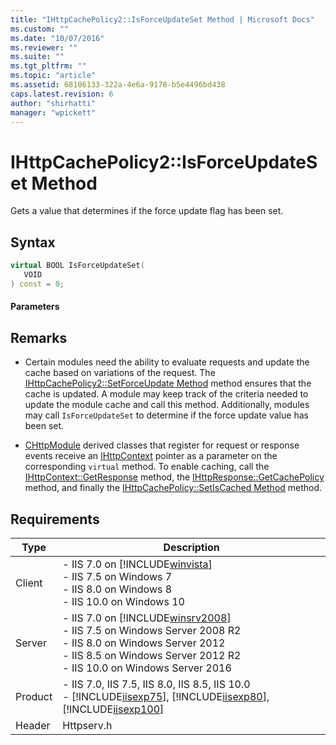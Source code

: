 ```yaml
---
title: "IHttpCachePolicy2::IsForceUpdateSet Method | Microsoft Docs"
ms.custom: ""
ms.date: "10/07/2016"
ms.reviewer: ""
ms.suite: ""
ms.tgt_pltfrm: ""
ms.topic: "article"
ms.assetid: 68106133-322a-4e6a-9178-b5e4496bd438
caps.latest.revision: 6
author: "shirhatti"
manager: "wpickett"
---
```

# IHttpCachePolicy2::IsForceUpdateSet Method
Gets a value that determines if the force update flag has been set.  
  
## Syntax  
  
```cpp  
virtual BOOL IsForceUpdateSet(  
   VOID  
) const = 0;  
```  
  
#### Parameters  
  
## Remarks  
  
-   Certain modules need the ability to evaluate requests and update the cache based on variations of the request. The [IHttpCachePolicy2::SetForceUpdate Method](../../web-development-reference\webdev-native-api-reference/ihttpcachepolicy2-setforceupdate-method.md) method ensures that the cache is updated. A module may keep track of the criteria needed to update the module cache and call this method. Additionally, modules may call `IsForceUpdateSet` to determine if the force update value has been set.  
  
-   [CHttpModule](../../web-development-reference\webdev-native-api-reference/chttpmodule-class.md) derived classes that register for request or response events receive an [IHttpContext](../../web-development-reference\webdev-native-api-reference/ihttpcontext-interface.md) pointer as a parameter on the corresponding `virtual` method. To enable caching, call the [IHttpContext::GetResponse](../../web-development-reference\webdev-native-api-reference/ihttpcontext-getresponse-method.md) method, the [IHttpResponse::GetCachePolicy](../../web-development-reference\webdev-native-api-reference/ihttpresponse-getcachepolicy-method.md) method, and finally the [IHttpCachePolicy::SetIsCached Method](../../web-development-reference\webdev-native-api-reference/ihttpcachepolicy-setiscached-method.md) method.  
  
## Requirements  
  
|Type|Description|  
|----------|-----------------|  
|Client|-   IIS 7.0 on [!INCLUDE[winvista](../../wmi-provider/includes/winvista-md.md)]<br />-   IIS 7.5 on Windows 7<br />-   IIS 8.0 on Windows 8<br />-   IIS 10.0 on Windows 10|  
|Server|-   IIS 7.0 on [!INCLUDE[winsrv2008](../../wmi-provider/includes/winsrv2008-md.md)]<br />-   IIS 7.5 on Windows Server 2008 R2<br />-   IIS 8.0 on Windows Server 2012<br />-   IIS 8.5 on Windows Server 2012 R2<br />-   IIS 10.0 on Windows Server 2016|  
|Product|-   IIS 7.0, IIS 7.5, IIS 8.0, IIS 8.5, IIS 10.0<br />-   [!INCLUDE[iisexp75](../../web-development-reference/native-code-api-reference/includes/iisexp75-md.md)], [!INCLUDE[iisexp80](../../web-development-reference/native-code-api-reference/includes/iisexp80-md.md)], [!INCLUDE[iisexp100](../../web-development-reference/native-code-api-reference/includes/iisexp100-md.md)]|  
|Header|Httpserv.h|